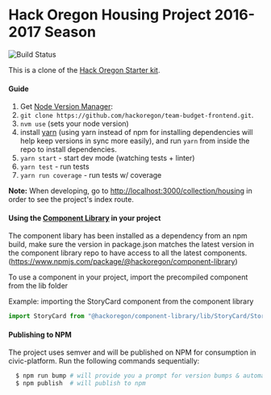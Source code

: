 # Hack Oregon Housing Project 2016-2017 Season

![Build Status](https://travis-ci.org/hackoregon/housing-frontend.svg?branch=master)

This is a clone of the [Hack Oregon Starter kit](https://github.com/hackoregon/hackoregon-frontend-starter).

#### Guide

1. Get [Node Version Manager](https://github.com/creationix/nvm#install-script):
2. `git clone https://github.com/hackoregon/team-budget-frontend.git`.
3. `nvm use` (sets your node version)
4. install [yarn](https://yarnpkg.com/en/docs/install) (using yarn instead of npm for installing dependencies will help keep versions in sync more easily), and run `yarn` from inside the repo to install dependencies.
5. `yarn start` - start dev mode (watching tests + linter)
6. `yarn test` - run tests
7. `yarn run coverage` - run tests w/ coverage

**Note:** When developing, go to [http://localhost:3000/collection/housing](http://localhost:3000/collection/housing) in order to see the project's index route.

#### Using the [Component Library](https://github.com/hackoregon/component-library) in your project

The component libary has been installed as a dependency from an npm build, make sure the version in package.json matches the latest version in the component library repo to have access to all the latest components.
(https://www.npmjs.com/package/@hackoregon/component-library)

To use a component in your project, import the precompiled component from the lib folder

Example: importing the StoryCard component from the component library

```javascript
import StoryCard from "@hackoregon/component-library/lib/StoryCard/StoryCard";
```

#### Publishing to NPM

The project uses semver and will be published on NPM for consumption in civic-platform. Run the following commands sequentially:

```bash
  $ npm run bump # will provide you a prompt for version bumps & automatic git tagging + tag README with current version
  $ npm publish  # will publish to npm
```
